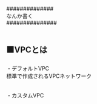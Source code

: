 ##############<br />
なんか書く<br />
###############<br /><br />
<h2>⬛VPCとは</h2>
・デフォルトVPC<br />
標準で作成されるVPCネットワーク<br /><br />

・カスタムVPC<br /><br />

